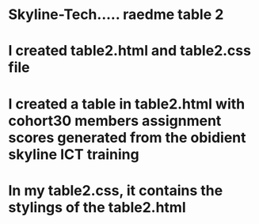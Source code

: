 # Skyline-Tech..... raedme table 2
# I created table2.html and table2.css file
# I created a table in table2.html with cohort30 members assignment scores generated from the obidient skyline ICT training
# In my table2.css, it contains the stylings of the table2.html
